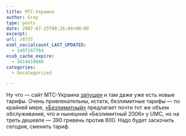 ```yaml
---
title: МТС-Украина
author: Gray
type: posts
date: 2007-07-25T08:26:04+00:00
excerpt:
url: /8737
esml_socialcount_LAST_UPDATED:
  - 1497167764
essb_cache_expire:
  - 1614419088
categories:
  - Uncategorized

---
```








Ну что &#8212; сайт МТС-Украина <a href="http://mts.com.ua/" target="_blank">запущен</a> и там даже уже есть новые тарифы. Очень привлекательны, кстати, безлимитные тарифы &#8212; по крайней мере, <a href="http://vip.mts.com.ua/ukr/tariffs.php?pid=13&tid=145" target="_blank">&#171;Безлимитный&#187;</a> предлагает почти тот же объем обслуживания, что и нынешний &#171;Безлимитный 2006&#187; у UMC, но на треть дешевле &#8212; 390 гривень против 600. Надо будет заскочить сегодня, сменить тариф.